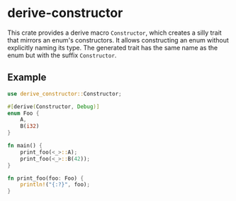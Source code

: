 # derive-constructor

This crate provides a derive macro `Constructor`, which creates a silly trait that mirrors an enum's constructors. It allows constructing an enum without explicitly naming its type.
The generated trait has the same name as the enum but with the suffix `Constructor`.

## Example

```rust
use derive_constructor::Constructor;

#[derive(Constructor, Debug)]
enum Foo {
    A,
    B(i32)
}

fn main() {
    print_foo(<_>::A);
    print_foo(<_>::B(42));
}

fn print_foo(foo: Foo) {
    println!("{:?}", foo);
}
```

